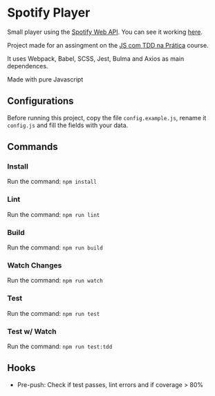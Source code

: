# Spotify Player

Small player using the [Spotify Web API](https://developer.spotify.com/documentation/web-api/). 
You can see it working [here](https://andre000.github.io/spotify-player/).

Project made for an assingment on the [JS com TDD na Prática](https://www.udemy.com/js-com-tdd-na-pratica/learn/v4/overview) course.

It uses Webpack, Babel, SCSS, Jest, Bulma and Axios as main dependences.

Made with pure Javascript

## Configurations

Before running this project, copy the file `config.example.js`, rename it `config.js` and fill the fields with your data.


## Commands

### Install
Run the command: `npm install`

### Lint
Run the command: `npm run lint`

### Build 
Run the command: `npm run build`

### Watch Changes
Run the command: `npm run watch`

### Test
Run the command: `npm run test`

### Test w/ Watch
Run the command: `npm run test:tdd`


## Hooks

 - Pre-push: Check if test passes, lint errors and if coverage > 80%